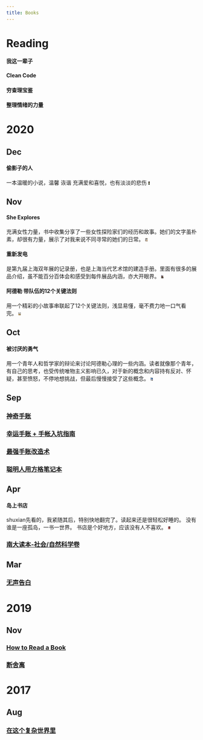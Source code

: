 ```yaml
---
title: Books
---
```


# Reading
#### 我这一辈子
#### Clean Code
#### 穷查理宝鉴
#### 整理情绪的力量

# 2020
## Dec
#### 偷影子的人
一本温暖的小说，温馨 诙谐 充满爱和喜悦，也有淡淡的悲伤
<img src="../pics/books/202012-1-偷影子的人.jpg" height="8">

## Nov
#### She Explores
充满女性力量，书中收集分享了一些女性探险家们的经历和故事。她们的文字虽朴素，却很有力量，展示了对我来说不同寻常的她们的日常。
<img src="../pics/books/202011-1-SheExplores.jpg" height="8">

#### 重新发电
是第九届上海双年展的记录册，也是上海当代艺术馆的建造手册。里面有很多的展品介绍，虽不能百分百体会和感受到每件展品内涵，亦大开眼界。
<img src="../pics/books/202011-2-Reactivation.png" height="8">

#### 阿德勒 带队伍的12个关键法则
用一个精彩的小故事串联起了12个关键法则，浅显易懂，毫不费力地一口气看完。
<img src="../pics/books/202011-4-带队伍的12个关键法则.jpg" height="8">

## Oct
#### 被讨厌的勇气
用一个青年人和哲学家的辩论来讨论阿德勒心理的一些内涵。读者就像那个青年，有自己的思考，也受传统唯物主义影响已久，对于新的概念和内容持有反对、怀疑，甚至愤怒，不停地想挑战，但最后慢慢接受了这些概念。
<img src="../pics/books/202011-3-被讨厌的勇气.jpg" height="8">

## Sep
### [神奇手账](../reading/journaling-and-notes-1/)
### [幸运手账 + 手帐入坑指南](../reading/journaling-and-notes-2/)
### [最强手账改造术](../reading/journaling-and-notes-3/)
### [聪明人用方格笔记本](../reading/journaling-and-notes-4/)

## Apr
#### 岛上书店
shuxian先看的，我紧随其后，特别快地翻完了。读起来还是很轻松好睡的。
没有谁是一座孤岛，一书一世界。
书店是个好地方，应该没有人不喜欢。
<img src="../pics/books/202004-1-theStoriedLifeofAJFikry.jpg" height="8">

### [南大读本-社会/自然科学卷](../reading/nju-readings-part1/)

## Mar
### [无声告白](../reading/journaling-and-notes-4/)

# 2019
## Nov
### [How to Read a Book](../reading/how-to-read-a-book/)
### [断舍离](../reading/the-life-changing-magic-of-tidying-up/)

# 2017
## Aug
### [在这个复杂世界里](../reading/in-this-complicated-world/)